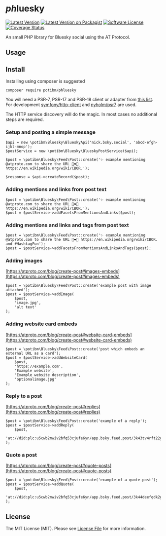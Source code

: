 # *ph*luesky

[![Latest Version](https://img.shields.io/github/release/potibm/phluesky.svg?style=flat-square)](https://github.com/potibm/phluesky/releases)
[![Latest Version on Packagist](https://img.shields.io/packagist/v/potibm/phluesky?style=flat-square)](https://packagist.org/packages/potibm/phluesky)
[![Software License](https://img.shields.io/badge/license-MIT-brightgreen.svg?style=flat-square)](LICENSE)
[![Coverage Status](https://img.shields.io/codecov/c/github/potibm/phluesky?style=flat-square)](https://app.codecov.io/gh/potibm/phluesky)

An small PHP library for Bluesky social using the AT Protocol.

## Usage

## Install

Installing using composer is suggested

```
composer require potibm/phluesky
```

You will need a PSR-7, PSR-17 and PSR-18 client or adapter from [this list](https://docs.php-http.org/en/latest/clients.html). For development [symfony/http-client](https://packagist.org/packages/symfony/http-client) and [nyholm/psr7](https://packagist.org/packages/nyholm/psr7) are used. 

The HTTP service discovery will do the magic. In most cases no additional steps are required. 

### Setup and posting a simple message

```
$api = new \potibm\Bluesky\BlueskyApi('nick.bsky.social', 'abcd-efgh-ijkl-mnop');
$postService = new \potibm\Bluesky\BlueskyPostService($api);

$post = \potibm\Bluesky\Feed\Post::create('✨ example mentioning @atproto.com to share the URL 👨‍❤️‍👨 https://en.wikipedia.org/wiki/CBOR.');

$response = $api->createRecord($post);
```

### Adding mentions and links from post text

```
$post = \potibm\Bluesky\Feed\Post::create('✨ example mentioning @atproto.com to share the URL 👨‍❤️‍👨 https://en.wikipedia.org/wiki/CBOR.');
$post = $postService->addFacetsFromMentionsAndLinks($post);
```

### Adding mentions and links and tags from post text

```
$post = \potibm\Bluesky\Feed\Post::create('✨ example mentioning @atproto.com to share the URL 👨‍❤️‍👨 https://en.wikipedia.org/wiki/CBOR. and #HashtagFun');
$post = $postService->addFacetsFromMentionsAndLinksAndTags($post);
```

### Adding images

[https://atproto.com/blog/create-post#images-embeds](https://atproto.com/blog/create-post#images-embeds)

```
$post = \potibm\Bluesky\Feed\Post::create('example post with image attached');
$post = $postService->addImage(
    $post, 
    'image.jpg', 
    'alt text'
);
```

### Adding website card embeds

[https://atproto.com/blog/create-post#website-card-embeds](https://atproto.com/blog/create-post#website-card-embeds)

```
$post = \potibm\Bluesky\Feed\Post::create('post which embeds an external URL as a card');
$post = $postService->addWebsiteCard(
    $post, 
    'https://example.com', 
    'Example website', 
    'Example website description',
    'optionalimage.jpg'
);
```

### Reply to a post

[https://atproto.com/blog/create-post#replies](https://atproto.com/blog/create-post#replies)

```
$post = \potibm\Bluesky\Feed\Post::create('example of a reply');
$post = $postService->addReply(
    $post, 
    'at://did:plc:u5cwb2mwiv2bfq53cjufe6yn/app.bsky.feed.post/3k43tv4rft22g'
);
```

### Quote a post

[https://atproto.com/blog/create-post#quote-posts](https://atproto.com/blog/create-post#quote-posts)

```
$post = \potibm\Bluesky\Feed\Post::create('example of a quote-post');
$post = $postService->addQuote(
    $post, 
    'at://did:plc:u5cwb2mwiv2bfq53cjufe6yn/app.bsky.feed.post/3k44deefqdk2g'
);
```

## License

The MIT License (MIT). Please see [License File](https://github.com/potibm/phluesky/blob/main/LICENSE) for more information.
